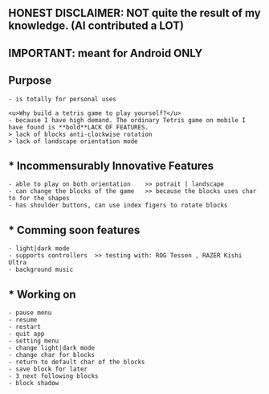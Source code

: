 ## HONEST DISCLAIMER:  NOT quite the result of my knowledge. (AI contributed a LOT)
## IMPORTANT: meant for Android ONLY

## Purpose
    - is totally for personal uses
    
    <u>Why build a tetris game to play yourself?</u>
    - because I have high demand. The ordinary Tetris game on mobile I have found is **bold**LACK OF FEATURES.
    > lack of blocks anti-clockwise rotation
    > lack of landscape orientation mode

## * Incommensurably Innovative Features
    - able to play on both orientation    >> potrait | landscape
    - can change the blocks of the game   >> because the blocks uses char to for the shapes
    - has shoulder buttons, can use index figers to rotate blocks
    
## * Comming soon features
    - light|dark mode
    - supports controllers  >> testing with: ROG Tessen , RAZER Kishi Ultra
    - background music

## * Working on
    - pause menu
    - resume
    - restart
    - quit app
    - setting menu
    - change light|dark mode
    - change char for blocks
    - return to default char of the blocks
    - save block for later
    - 3 next following blocks
    - block shadow
